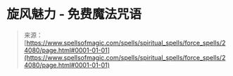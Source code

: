 <!--yml

分类：未分类

日期：2024年06月12日 19:09:43

-->

# 旋风魅力 - 免费魔法咒语

> 来源：[https://www.spellsofmagic.com/spells/spiritual_spells/force_spells/24080/page.html#0001-01-01](https://www.spellsofmagic.com/spells/spiritual_spells/force_spells/24080/page.html#0001-01-01)
